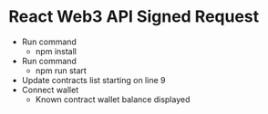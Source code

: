 # React Web3 API Signed Request

+ Run command
    + npm install
+ Run command
    + npm run start
+ Update contracts list starting on line 9
+ Connect wallet
    + Known contract wallet balance displayed